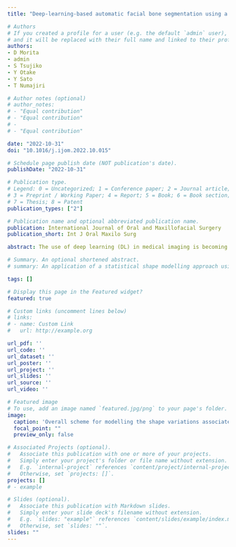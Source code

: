 ```yaml
---
title: "Deep-learning-based automatic facial bone segmentation using a two-dimensional U-Net"

# Authors
# If you created a profile for a user (e.g. the default `admin` user), write the username (folder name) here 
# and it will be replaced with their full name and linked to their profile.
authors:
- D Morita
- admin
- S Tsujiko
- Y Otake
- Y Sato
- T Numajiri

# Author notes (optional)
# author_notes:
# - "Equal contribution"
# - "Equal contribution"
# - 
# - "Equal contribution"

date: "2022-10-31"
doi: "10.1016/j.ijom.2022.10.015"

# Schedule page publish date (NOT publication's date).
publishDate: "2022-10-31"

# Publication type.
# Legend: 0 = Uncategorized; 1 = Conference paper; 2 = Journal article;
# 3 = Preprint / Working Paper; 4 = Report; 5 = Book; 6 = Book section;
# 7 = Thesis; 8 = Patent
publication_types: ["2"]

# Publication name and optional abbreviated publication name.
publication: International Journal of Oral and Maxillofacial Surgery
publication_short: Int J Oral Maxilo Surg

abstract: The use of deep learning (DL) in medical imaging is becoming increasingly widespread. Although DL has been used previously for the segmentation of facial bones in computed tomography (CT) images, there are few reports of segmentation involving multiple areas. In this study, a U-Net was used to investigate the automatic segmentation of facial bones into eight areas, with the aim of facilitating virtual surgical planning (VSP) and computer-aided design and manufacturing (CAD/CAM) in maxillofacial surgery. CT data from 50 patients were prepared and used for training, and five-fold cross-validation was performed. The output results generated by the DL model were validated by Dice coefficient and average symmetric surface distance (ASSD). The automatic segmentation was successful in all cases, with a mean± standard deviation Dice coefficient of 0.897 ± 0.077 and ASSD of 1.168 ± 1.962 mm. The accuracy was very high for the mandible (Dice coefficient 0.984, ASSD 0.324 mm) and zygomatic bones (Dice coefficient 0.931, ASSD 0.487 mm), and these could be introduced for VSP and CAD/CAM without any modification. The results for other areas, particularly the teeth, were slightly inferior, with possible reasons being the effects of defects, bonded maxillary and mandibular teeth, and metal artefacts. A limitation of this study is that the data were from a single institution. Hence further research is required to improve the accuracy for some facial areas and to validate the results in larger and more diverse populations.

# Summary. An optional shortened abstract.
# summary: An application of a statistical shape modelling approach using partial least squares regression (PLSR), which explicitly uses the stage as supervised information, for understanding the shape variations associated with the stage as well as predicting it in contrast-enhanced MR images.

tags: []

# Display this page in the Featured widget?
featured: true

# Custom links (uncomment lines below)
# links:
# - name: Custom Link
#   url: http://example.org

url_pdf: ''
url_code: ''
url_dataset: ''
url_poster: ''
url_project: ''
url_slides: ''
url_source: ''
url_video: ''

# Featured image
# To use, add an image named `featured.jpg/png` to your page's folder. 
image:
  caption: 'Overall scheme for modelling the shape variations associated with liver fibrosis stage and predicting it fromMR images by using PLSR-based shape features (scores)'
  focal_point: ""
  preview_only: false

# Associated Projects (optional).
#   Associate this publication with one or more of your projects.
#   Simply enter your project's folder or file name without extension.
#   E.g. `internal-project` references `content/project/internal-project/index.md`.
#   Otherwise, set `projects: []`.
projects: []
# - example

# Slides (optional).
#   Associate this publication with Markdown slides.
#   Simply enter your slide deck's filename without extension.
#   E.g. `slides: "example"` references `content/slides/example/index.md`.
#   Otherwise, set `slides: ""`.
slides: ""
---
```


<!-- {{% callout note %}}
Click the *Cite* button above to demo the feature to enable visitors to import publication metadata into their reference management software.
{{% /callout %}} -->

<!-- {{% callout note %}}
Create your slides in Markdown - click the *Slides* button to check out the example.
{{% /callout %}} -->

<!-- Supplementary notes can be added here, including [code, math, and images](https://wowchemy.com/docs/writing-markdown-latex/). -->
